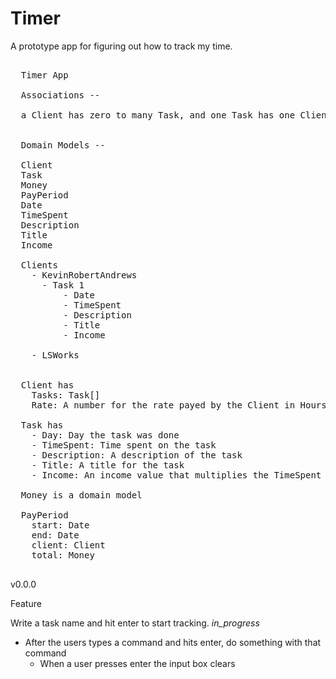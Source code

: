 # Timer

A prototype app for figuring out how to track my time.


<pre>

  Timer App

  Associations --

  a Client has zero to many Task, and one Task has one Client 


  Domain Models --

  Client
  Task
  Money
  PayPeriod
  Date
  TimeSpent
  Description
  Title
  Income

  Clients
    - KevinRobertAndrews
      - Task 1
          - Date
          - TimeSpent
          - Description
          - Title
          - Income
        
    - LSWorks


  Client has 
    Tasks: Task[]
    Rate: A number for the rate payed by the Client in Hours

  Task has
    - Day: Day the task was done
    - TimeSpent: Time spent on the task
    - Description: A description of the task
    - Title: A title for the task
    - Income: An income value that multiplies the TimeSpent with

  Money is a domain model

  PayPeriod
    start: Date
    end: Date
    client: Client
    total: Money  

</pre>

v0.0.0

Feature

Write a task name and hit enter to start tracking. *in_progress*
  - After the users types a command and hits enter, do something with that command
    - When a user presses enter the input box clears

